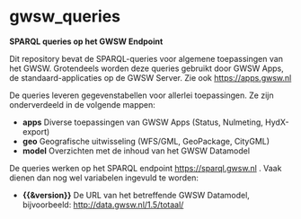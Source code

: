 # gwsw_queries

**SPARQL queries op het GWSW Endpoint**

Dit repository bevat de SPARQL-queries voor algemene toepassingen van het GWSW. 
Grotendeels worden deze queries gebruikt door GWSW Apps, de standaard-applicaties op de GWSW Server.
Zie ook https://apps.gwsw.nl 

De queries leveren gegevenstabellen voor allerlei toepassingen. Ze zijn onderverdeeld in de volgende mappen:
* **apps** Diverse toepassingen van GWSW Apps (Status, Nulmeting, HydX-export)
* **geo** Geografische uitwisseling (WFS/GML, GeoPackage, CityGML)
* **model** Overzichten met de inhoud van het GWSW Datamodel

De queries werken op het SPARQL endpoint https://sparql.gwsw.nl .
Vaak dienen dan nog wel variabelen ingevuld te worden:
* **{{&version}}** De URL van het betreffende GWSW Datamodel, bijvoorbeeld: http://data.gwsw.nl/1.5/totaal/